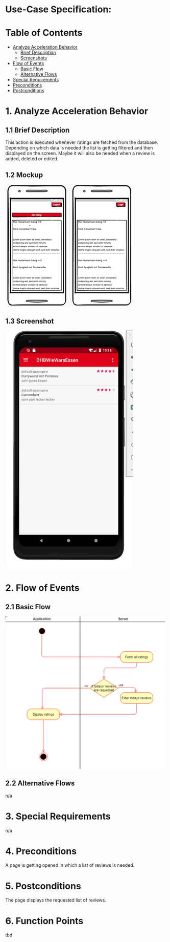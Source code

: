 # Use-Case Specification: 

# Table of Contents
- [Analyze Acceleration Behavior](#1-analyze-acceleration-behavior)
    - [Brief Description](#11-brief-description)
    - [Screenshots](#12-screenshots)
- [Flow of Events](#2-flow-of-events)
    - [Basic Flow](#21-basic-flow)
    - [Alternative Flows](#22-alternative-flows)
- [Special Requirements](#3-special-requirements)
- [Preconditions](#4-preconditions)
- [Postconditions](#5-postconditions)

# 1. Analyze Acceleration Behavior
## 1.1 Brief Description

This action is executed whenever ratings are fetched from the database. Depending on which data is needed the list is getting filtered and then displayed on the screen. Maybe it will also be needed when a review is added, deleted or edited.

## 1.2 Mockup

<img src="List ratings of other users.png" width="400" />

## 1.3 Screenshot

<img src="Screenshot_ListRatingsOfOtherUsers.png" width="400" />

# 2. Flow of Events

## 2.1 Basic Flow
<img src="flowdiagram_Listratingofusers.png" width="500" />



## 2.2 Alternative Flows

n/a

# 3. Special Requirements

n/a


# 4. Preconditions
A page is getting opened in which a list of reviews is needed.

# 5. Postconditions
The page displays the requested list of reviews.

# 6. Function Points

tbd